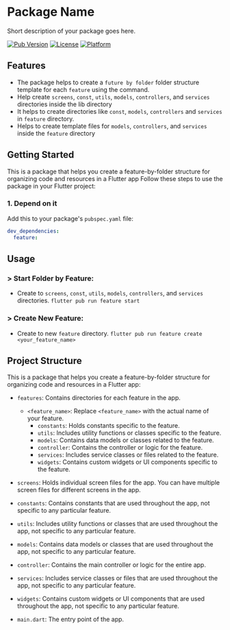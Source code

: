 # Package Name

Short description of your package goes here.

[![Pub Version](https://img.shields.io/pub/v/package_name.svg)](<pub package link>)
[![License](https://img.shields.io/badge/license-MIT-blue.svg)](https://opensource.org/licenses/MIT)
[![Platform](https://img.shields.io/badge/platform-flutter%20%7C%20dart-lightgrey.svg)](https://flutter.dev/)

## Features

- The package helps to create a `future by folder` folder structure template for each `feature` using the command.
- Help create `screens`, `const`, `utils`, `models`, `controllers`, and `services` directories inside the lib directory
- It helps to create directories like `const`, `models`, `controllers` and `services` in `feature` directory.
- Helps to create template files for `models`, `controllers`, and `services` inside the `feature` directory

## Getting Started

This is a package that helps you create a feature-by-folder structure for organizing code and resources in a Flutter app
Follow these steps to use the package in your Flutter project:

### 1. Depend on it

Add this to your package's `pubspec.yaml` file:

```yaml
dev_dependencies:
  feature: 
 ```

## Usage

### > Start Folder by Feature:
- Create to `screens`, `const`, `utils`, `models`, `controllers`, and `services` directories.
`flutter pub run feature start`


### > Create New Feature:
- Create to new `feature` directory.
`flutter pub run feature create <your_feature_name>`




## Project Structure

This is a package that helps you create a feature-by-folder structure for organizing code and resources in a Flutter app:

- `features`: Contains directories for each feature in the app.
  - `<feature_name>`: Replace `<feature_name>` with the actual name of your feature.
    - `constants`: Holds constants specific to the feature.
    - `utils`: Includes utility functions or classes specific to the feature.
    - `models`: Contains data models or classes related to the feature.
    - `controller`: Contains the controller or logic for the feature.
    - `services`: Includes service classes or files related to the feature.
    - `widgets`: Contains custom widgets or UI components specific to the feature.

- `screens`: Holds individual screen files for the app. You can have multiple screen files for different screens in the app.

- `constants`: Contains constants that are used throughout the app, not specific to any particular feature.

- `utils`: Includes utility functions or classes that are used throughout the app, not specific to any particular feature.

- `models`: Contains data models or classes that are used throughout the app, not specific to any particular feature.

- `controller`: Contains the main controller or logic for the entire app.

- `services`: Includes service classes or files that are used throughout the app, not specific to any particular feature.

- `widgets`: Contains custom widgets or UI components that are used throughout the app, not specific to any particular feature.

- `main.dart`: The entry point of the app.

